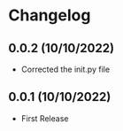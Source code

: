# Changelog

## 0.0.2 (10/10/2022)
- Corrected the init.py file

## 0.0.1 (10/10/2022)
- First Release
